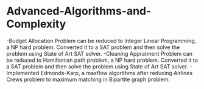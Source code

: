 # Advanced-Algorithms-and-Complexity

-Budget Allocation Problem can be reduced to Integer Linear Programming, a NP hard problem. Converted it to a SAT problem and then solve the problem using State of Art SAT solver.
-Cleaning Appratment Problem can be reduced to Hamiltonian path problem, a NP hard problem. Converted it to a SAT problem and then solve the problem using State of Art SAT solver.
-Implemented Edmonds-Karp, a maxflow algorithms after reducing Airlines Crews problem to maximum matching in Bipartite graph problem.
